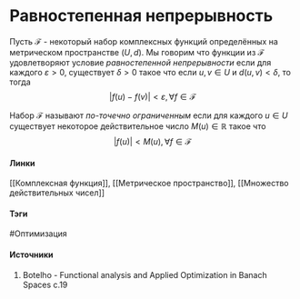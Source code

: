 # Равностепенная непрерывность
Пусть $\mathcal{F}$ - некоторый набор комплексных функций определённых на метрическом пространстве $(U,d)$. Мы говорим что функции из $\mathcal{F}$ удовлетворяют условие *равностепенной непрерывности* если для каждого $\varepsilon>0$, существует $\delta>0$ такое что если $u,v\in U$ и $d(u,v)<\delta$, то тогда
$$
|f(u)-f(v)|<\varepsilon,\forall f\in\mathcal{F}
$$

Набор $\mathcal{F}$ называют *по-точечно ограниченным* если для каждого $u\in U$ существует некоторое действительное число $M(u)\in\mathbb{R}$ такое что
$$
|f(u)|<M(u),\forall f\in\mathcal{F}
$$
#### Линки
 [[Комплексная функция]],
 [[Метрическое пространство]],
 [[Множество действительных чисел]]
#### Тэги
 #Оптимизация 
#### Источники
1. Botelho - Functional analysis and Applied Optimization in Banach Spaces с.19